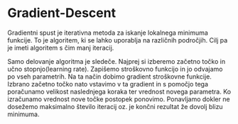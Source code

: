 # Gradient-Descent

Gradientni spust je iterativna metoda za iskanje lokalnega minimuma funkcije. To je algoritem, ki se lahko uporablja na različnih področjih. Cilj pa je imeti algoritem s čim manj iteracij. 

Samo delovanje algoritma je sledeče. Najprej si izberemo začetno točko in učno stopnjo(learning rate). Zapišemo stroškovno funkcijo in jo odvajamo po vseh parametrih. Na ta način dobimo gradient stroškovne funkcije. Izbrano začetno točko nato vstavimo v ta gradient in s pomočjo tega poračunamo velikost naslednjega koraka ter vrednost novega parametra. Ko izračunamo vrednost nove točke postopek ponovimo. Ponavljamo dokler ne dosežemo maksimalno število iteracij oz. je končni rezultat že dovolj blizu minimuma.


